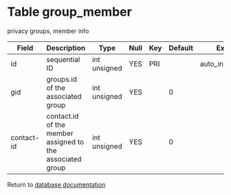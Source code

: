 Table group_member
===========
privacy groups, member info

| Field | Description | Type | Null | Key | Default | Extra |
| ----- | ----------- | ---- | ---- | --- | ------- | ----- |
| id | sequential ID | int unsigned | YES | PRI |  | auto_increment |    
| gid | groups.id of the associated group | int unsigned | YES |  | 0 |  |    
| contact-id | contact.id of the member assigned to the associated group | int unsigned | YES |  | 0 |  |    

Return to [database documentation](help/database)
